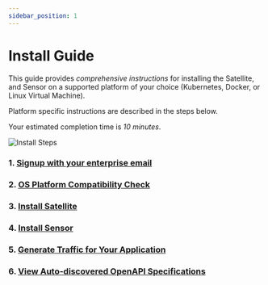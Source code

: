```yaml
---
sidebar_position: 1
---
```


# Install Guide

This guide provides *comprehensive instructions* for installing the Satellite, and Sensor on a supported platform of your choice (Kubernetes, Docker, or Linux Virtual Machine).

Platform specific instructions are described in the steps below.

Your estimated completion time is *10 minutes*.

![Install Steps](../../assets/api-observability-install.svg)

### 1. [Signup with your enterprise email](https://app.levo.ai/signup)

### 2. [OS Platform Compatibility Check](./os-compat-check.mdx)

### 3. [Install Satellite](./install-satellite.mdx)

### 4. [Install Sensor](/api-observability/install-guide/install-sensor/choose.md)

### 5. [Generate Traffic for Your Application](./generate-traffic.md)

### 6. [View Auto-discovered OpenAPI Specifications](./view-api-catalog.md)

